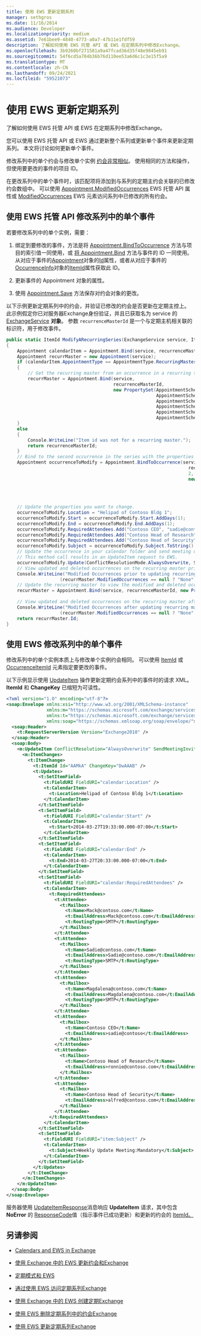 ```yaml
---
title: 使用 EWS 更新定期系列
manager: sethgros
ms.date: 11/16/2014
ms.audience: Developer
ms.localizationpriority: medium
ms.assetid: 7e61bee9-4840-4773-a0a7-47b11e1fdf59
description: 了解如何使用 EWS 托管 API 或 EWS 在定期系列中修改Exchange。
ms.openlocfilehash: 3b9260bf271581a9a47fcad36d35f48e9845eb91
ms.sourcegitcommit: 54f6cd5a704b36b76d110ee53a6d6c1c3e15f5a9
ms.translationtype: MT
ms.contentlocale: zh-CN
ms.lasthandoff: 09/24/2021
ms.locfileid: "59521073"
---
```

# <a name="update-a-recurring-series-by-using-ews"></a>使用 EWS 更新定期系列

了解如何使用 EWS 托管 API 或 EWS 在定期系列中修改Exchange。
  
您可以使用 EWS 托管 API 或 EWS 通过更新整个系列或更新[](how-to-update-a-recurring-series-by-using-ews-in-exchange.md)单个事件来更新定期系列。 本文将讨论如何更新单个事件。
  
修改系列中的单个约会与修改单个实例 [约会非常相似](how-to-update-appointments-and-meetings-by-using-ews-in-exchange.md)。 使用相同的方法和操作，但使用要更改的事件的项目 ID。
  
在更改系列中的单个事件时，该匹配项将添加到与系列的定期主约会关联的已修改约会数组中。 可以使用 [Appointment.ModifiedOccurrences](https://msdn.microsoft.com/library/microsoft.exchange.webservices.data.appointment.modifiedoccurrences%28v=exchg.80%29.aspx) EWS 托管 API 属性或 [ModifiedOccurrences](https://msdn.microsoft.com/library/552932fc-b3b4-486e-8d73-32c0bb10bd68%28Office.15%29.aspx) EWS 元素访问系列中已修改的所有约会。 
  
## <a name="modify-a-single-occurrence-in-a-series-by-using-the-ews-managed-api"></a>使用 EWS 托管 API 修改系列中的单个事件

若要修改系列中的单个实例，需要：
  
1. 绑定到要修改的事件，方法是将 [Appointment.BindToOccurrence](https://msdn.microsoft.com/library/office/microsoft.exchange.webservices.data.appointment.bindtooccurrence%28v=exchg.80%29.aspx) 方法与项目的索引值一同使用，或 [将 Appointment.Bind](https://msdn.microsoft.com/library/microsoft.exchange.webservices.data.appointment.bind%28v=exchg.80%29.aspx) 方法与事件的 ID 一同使用。 从对应于事件的[Appointment](https://msdn.microsoft.com/library/microsoft.exchange.webservices.data.appointment%28v=exchg.80%29.aspx)对象的[Id](https://msdn.microsoft.com/library/microsoft.exchange.webservices.data.item.id%28v=exchg.80%29.aspx)属性，或者从对应于事件的[OccurrenceInfo](https://msdn.microsoft.com/library/microsoft.exchange.webservices.data.occurrenceinfo%28v=exchg.80%29.aspx)对象的[ItemId](https://msdn.microsoft.com/library/microsoft.exchange.webservices.data.occurrenceinfo.itemid%28v=exchg.80%29.aspx)属性获取此 ID。 
    
2. 更新事件的 Appointment 对象的属性。
    
3. 使用 [Appointment.Save](https://msdn.microsoft.com/library/office/microsoft.exchange.webservices.data.appointment.save%28v=exchg.80%29.aspx) 方法保存对约会对象的更改。 
    
以下示例更新定期系列中的约会，并验证已修改的约会是否更新在定期主控上。 此示例假定你已对服务器Exchange身份验证，并且已获取名为 service 的 [ExchangeService](https://msdn.microsoft.com/library/microsoft.exchange.webservices.data.exchangeservice%28v=exchg.80%29.aspx) **对象**。 参数  `recurrenceMasterId` 是一个与定期主机相关联的标识符，用于修改事件。 
  
```cs
public static ItemId ModifyARecurringSeries(ExchangeService service, ItemId recurrenceMasterId)
{
    Appointment calendarItem = Appointment.Bind(service, recurrenceMasterId, new PropertySet(AppointmentSchema.AppointmentType));
    Appointment recurrMaster = new Appointment(service);
    if (calendarItem.AppointmentType == AppointmentType.RecurringMaster)
    {
        // Get the recurring master from an occurrence in a recurring series with the properties you need.
        recurrMaster = Appointment.Bind(service,
                                        recurrenceMasterId,
                                        new PropertySet(AppointmentSchema.AppointmentType,
                                                        AppointmentSchema.Subject,
                                                        AppointmentSchema.FirstOccurrence,
                                                        AppointmentSchema.LastOccurrence,
                                                        AppointmentSchema.ModifiedOccurrences,
                                                        AppointmentSchema.DeletedOccurrences));
    }
    else
    {
        Console.WriteLine("Item id was not for a recurring master.");
        return recurrenceMasterId;
    }
    // Bind to the second occurrence in the series with the properties to modify.
    Appointment occurrenceToModify = Appointment.BindToOccurrence(service,
                                                                    recurrMaster.Id,
                                                                    2,
                                                                    new PropertySet(AppointmentSchema.Location,
                                                                                    AppointmentSchema.Start,
                                                                                    AppointmentSchema.End,
                                                                                    AppointmentSchema.RequiredAttendees,
                                                                                    AppointmentSchema.Subject));
    // Update the properties you want to change.
    occurrenceToModify.Location = "Helipad of Contoso Bldg 1";
    occurrenceToModify.Start = occurrenceToModify.Start.AddDays(1);
    occurrenceToModify.End = occurrenceToModify.End.AddDays(1);
    occurrenceToModify.RequiredAttendees.Add("Contoso CEO", "sadie@contoso");
    occurrenceToModify.RequiredAttendees.Add("Contoso Head of Research", "ronnie@contoso.com");
    occurrenceToModify.RequiredAttendees.Add("Contoso Head of Security", "alfred@contoso.com");
    occurrenceToModify.Subject = occurrenceToModify.Subject.ToString() + ":Mandatory";
    // Update the occurrence in your calendar folder and send meeting update requests to attendees.
    // This method call results in an UpdateItem request to EWS.
    occurrenceToModify.Update(ConflictResolutionMode.AlwaysOverwrite, SendInvitationsOrCancellationsMode.SendToAllAndSaveCopy);
    // View updated and deleted occurrences on the recurring master prior to retrieving updated information.
    Console.WriteLine("Modified Occurrences prior to updating recurring master: {0}",
                    (recurrMaster.ModifiedOccurrences == null ? "None" : recurrMaster.ModifiedOccurrences.Count.ToString()));
    // Update the recurring master to view the modified and deleted occurrences.
    recurrMaster = Appointment.Bind(service, recurrenceMasterId, new PropertySet(AppointmentSchema.ModifiedOccurrences,
                                                                        AppointmentSchema.DeletedOccurrences));
    // View updated and deleted occurrences on the recurring master after retrieving updated information.
    Console.WriteLine("Modified Occurrences after updating recurring master:\t {0}",
                    (recurrMaster.ModifiedOccurrences == null ? "None" : recurrMaster.ModifiedOccurrences.Count.ToString()));
    return recurrMaster.Id;            
}

```

## <a name="modify-a-single-occurrence-in-a-series-by-using-ews"></a>使用 EWS 修改系列中的单个事件

修改系列中的单个实例本质上与修改单个实例约会相同。 可以使用 [ItemId](https://msdn.microsoft.com/library/3350b597-57a0-4961-8f44-8624946719b4%28Office.15%29.aspx) 或 [OccurrenceItemId](https://msdn.microsoft.com/library/4a15bbc3-5b93-4193-b9ec-da32f0a9a552%28Office.15%29.aspx) 元素指定要更改的事件。 
  
以下示例显示使用 [UpdateItem](https://msdn.microsoft.com/library/5d027523-e0bc-4da2-b60b-0cb9fc1fdfe4%28Office.15%29.aspx) 操作更新定期约会系列中的事件时的请求 XML。 **ItemId** 和 **ChangeKey** 已缩短为可读性。 
  
```XML
<?xml version="1.0" encoding="utf-8"?>
<soap:Envelope xmlns:xsi="http://www.w3.org/2001/XMLSchema-instance" 
               xmlns:m="https://schemas.microsoft.com/exchange/services/2006/messages" 
               xmlns:t="https://schemas.microsoft.com/exchange/services/2006/types" 
               xmlns:soap="https://schemas.xmlsoap.org/soap/envelope/">
  <soap:Header>
    <t:RequestServerVersion Version="Exchange2010" />
  </soap:Header>
  <soap:Body>
    <m:UpdateItem ConflictResolution="AlwaysOverwrite" SendMeetingInvitationsOrCancellations="SendToAllAndSaveCopy">
      <m:ItemChanges>
        <t:ItemChange>
          <t:ItemId Id="AAMkA" ChangeKey="DwAAAB" />
          <t:Updates>
            <t:SetItemField>
              <t:FieldURI FieldURI="calendar:Location" />
              <t:CalendarItem>
                <t:Location>Helipad of Contoso Bldg 1</t:Location>
              </t:CalendarItem>
            </t:SetItemField>
            <t:SetItemField>
              <t:FieldURI FieldURI="calendar:Start" />
              <t:CalendarItem>
                <t:Start>2014-03-27T19:33:00.000-07:00</t:Start>
              </t:CalendarItem>
            </t:SetItemField>
            <t:SetItemField>
              <t:FieldURI FieldURI="calendar:End" />
              <t:CalendarItem>
                <t:End>2014-03-27T20:33:00.000-07:00</t:End>
              </t:CalendarItem>
            </t:SetItemField>
            <t:SetItemField>
              <t:FieldURI FieldURI="calendar:RequiredAttendees" />
              <t:CalendarItem>
                <t:RequiredAttendees>
                  <t:Attendee>
                    <t:Mailbox>
                      <t:Name>Mack@contoso.com</t:Name>
                      <t:EmailAddress>Mack@contoso.com</t:EmailAddress>
                      <t:RoutingType>SMTP</t:RoutingType>
                    </t:Mailbox>
                  </t:Attendee>
                  <t:Attendee>
                    <t:Mailbox>
                      <t:Name>Sadie@contoso.com</t:Name>
                      <t:EmailAddress>Sadie@contoso.com</t:EmailAddress>
                      <t:RoutingType>SMTP</t:RoutingType>
                    </t:Mailbox>
                  </t:Attendee>
                  <t:Attendee>
                    <t:Mailbox>
                      <t:Name>Magdalena@contoso.com</t:Name>
                      <t:EmailAddress>Magdalena@contoso.com</t:EmailAddress>
                      <t:RoutingType>SMTP</t:RoutingType>
                    </t:Mailbox>
                  </t:Attendee>
                  <t:Attendee>
                    <t:Mailbox>
                      <t:Name>Contoso CEO</t:Name>
                      <t:EmailAddress>sadie@contoso</t:EmailAddress>
                    </t:Mailbox>
                  </t:Attendee>
                  <t:Attendee>
                    <t:Mailbox>
                      <t:Name>Contoso Head of Research</t:Name>
                      <t:EmailAddress>ronnie@contoso.com</t:EmailAddress>
                    </t:Mailbox>
                  </t:Attendee>
                  <t:Attendee>
                    <t:Mailbox>
                      <t:Name>Contoso Head of Security</t:Name>
                      <t:EmailAddress>alfred@contoso.com</t:EmailAddress>
                    </t:Mailbox>
                  </t:Attendee>
                </t:RequiredAttendees>
              </t:CalendarItem>
            </t:SetItemField>
            <t:SetItemField>
              <t:FieldURI FieldURI="item:Subject" />
              <t:CalendarItem>
                <t:Subject>Weekly Update Meeting:Mandatory</t:Subject>
              </t:CalendarItem>
            </t:SetItemField>
          </t:Updates>
        </t:ItemChange>
      </m:ItemChanges>
    </m:UpdateItem>
  </soap:Body>
</soap:Envelope>
```

服务器使用 [UpdateItemResponse](https://msdn.microsoft.com/library/023b79b4-c675-4669-9112-d85499ec4fc4%28Office.15%29.aspx)消息响应 **UpdateItem** 请求，其中包含 **NoError** 的 [ResponseCode](https://msdn.microsoft.com/library/4b84d670-74c9-4d6d-84e7-f0a9f76f0d93%28Office.15%29.aspx)值（指示事件已成功更新）和更新的约会的 [ItemId。](https://msdn.microsoft.com/library/3350b597-57a0-4961-8f44-8624946719b4%28Office.15%29.aspx) 
  
## <a name="see-also"></a>另请参阅


- [Calendars and EWS in Exchange](calendars-and-ews-in-exchange.md)
    
- [使用 Exchange 中的 EWS 更新约会和Exchange](how-to-update-appointments-and-meetings-by-using-ews-in-exchange.md)
    
- [定期模式和 EWS](recurrence-patterns-and-ews.md)
    
- [通过使用 EWS 访问定期系列Exchange](how-to-access-a-recurring-series-by-using-ews-in-exchange.md)
    
- [使用 Exchange 中的 EWS 创建定期Exchange](how-to-create-a-recurring-series-by-using-ews-in-exchange.md)
    
- [使用 EWS 删除定期系列中的约会Exchange](how-to-delete-appointments-in-a-recurring-series-by-using-ews-in-exchange.md)
    
- [使用 EWS 更新定期系列Exchange](how-to-update-a-recurring-series-by-using-ews-in-exchange.md)
    

